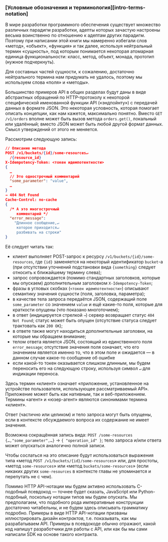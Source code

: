 ### [Условные обозначения и терминология][intro-terms-notation]

В мире разработки программного обеспечения существует множество различных парадигм разработки, адепты которых зачастую настроены весьма воинственно по отношению к адептам других парадигм. Поэтому при написании этой книги мы намеренно избегали слов «метод», «объект», «функция» и так далее, используя нейтральный термин «сущность», под которым понимается некоторая атомарная единица функциональности: класс, метод, объект, монада, прототип (нужное подчеркнуть).

Для составных частей сущности, к сожалению, достаточно нейтрального термина нам придумать не удалось, поэтому мы используем слова «поля» и «методы».

Большинство примеров API в общих разделах будут даны в виде абстрактных обращений по HTTP-протоколу к некоторой специфической именованной функции API («эндпойнту») с передачей данных в формате JSON. Это некоторая условность, которая помогает описать концепции, как нам кажется, максимально понятно. Вместо `GET /v1/orders` вполне может быть вызов метода `orders.get()`, локальный или удалённый; вместо JSON может быть любой другой формат данных. Смысл утверждений от этого не меняется.

Рассмотрим следующую запись:

```json
// Описание метода
POST /v1/buckets/{id}/some-resources↵
  /{resource_id}
X-Idempotency-Token: <токен идемпотентности>
{
  …
  // Это однострочный комментарий
  "some_parameter": "value",
  …
}
→ 404 Not Found
Cache-Control: no-cache
{
  /* А это многострочный
     комментарий */
  "error_message":
    "Длинное сообщение,↵
     которое приходится↵
     разбивать на строки"
}
```

Её следует читать так:
  * клиент выполняет POST-запрос к ресурсу `/v1/buckets/{id}/some-resources`, где `{id}` заменяется на некоторый идентификатор `bucket`-а (при отсутствии уточнений подстановки вида `{something}` следует относить к ближайшему термину слева);
  * запрос сопровождается (помимо стандартных заголовков, которые мы опускаем) дополнительным заголовком `X-Idempotency-Token`;
  * фразы в угловых скобках (`<токен идемпотентности>`) описывают семантику значения сущности (поля, заголовка, параметра);
  * в качестве тела запроса передаётся JSON, содержащий поле `some_parameter` со значением `value` и ещё какие-то поля, которые для краткости опущены (что показано многоточием);
  * в ответ (индицируется стрелкой `→`) сервер возвращает статус `404 Not Found`; статус может быть опущен (отсутствие статуса следует трактовать как `200 OK`);
  * в ответе также могут находиться дополнительные заголовки, на которые мы обращаем внимание;
  * телом ответа является JSON, состоящий из единственного поля `error_message`; отсутствие значения поля означает, что его значением является именно то, что в этом поле и ожидается — в данном случае какое-то сообщение об ошибке
  * если какой-то токен оказывается слишком длинным, мы будем переносить его на следующую строку, используя символ `↵` для индикации переноса.

Здесь термин «клиент» означает «приложение, установленное на устройстве пользователя, использующее рассматриваемый API». Приложение может быть как нативным, так и веб-приложением. Термины «агент» и «юзер-агент» являются синонимами термина «клиент».

Ответ (частично или целиком) и тело запроса могут быть опущены, если в контексте обсуждаемого вопроса их содержание не имеет значения.

Возможна сокращённая запись вида: `POST /some-resources` `{…,"some_parameter",…}` → `{ "operation_id" }`; тело запроса и/или ответа может опускаться аналогично полной записи.

Чтобы сослаться на это описание будут использоваться выражения типа «метод `POST /v1/buckets/{id}/some-resources`» или, для простоты, «метод `some-resources`» или «метод `buckets/some-resources`» (если никаких других `some-resources` в контексте главы не упоминается и перепутать не с чем).

Помимо HTTP API-нотации мы будем активно использовать C-подобный псевдокод — точнее будет сказать, JavaScript или Python-подобный, поскольку нотации типов мы будем опускать. Мы предполагаем, что подобного рода императивные конструкции достаточно читабельны, и не будем здесь описывать грамматику подробно. Примеры в виде HTTP API-нотации призваны иллюстрировать дизайн *контрактов*, т.е. показывать, как мы разрабатываем API. Примеры в псевдокоде обычно отражают, какой код напишут разработчики для работы с API, или как бы мы сами написали SDK на основе такого контракта.
